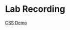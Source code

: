 # Lab Recording
[CSS Demo](https://drive.google.com/file/d/1e2VEsEgvqfJKS0bH4ylokDXOvKR2JzHn/view?usp=sharing)
